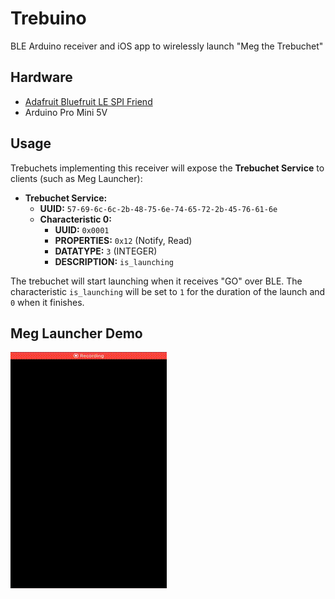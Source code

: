 # Trebuino
BLE Arduino receiver and iOS app to wirelessly launch "Meg the Trebuchet"

## Hardware

* [Adafruit Bluefruit LE SPI Friend](https://www.adafruit.com/product/2633)
* Arduino Pro Mini 5V

## Usage

Trebuchets implementing this receiver will expose the **Trebuchet Service** to clients (such as Meg Launcher):

* **Trebuchet Service:**
	+ **UUID:** `57-69-6c-6c-2b-48-75-6e-74-65-72-2b-45-76-61-6e`
	+ **Characteristic 0:**
		- **UUID:** `0x0001`
		- **PROPERTIES:** `0x12` (Notify, Read)
		- **DATATYPE:** `3` (INTEGER)
		- **DESCRIPTION:** `is_launching`

The trebuchet will start launching when it receives "GO" over BLE. The characteristic `is_launching` will be set to `1` for the duration of the launch and `0` when it finishes.

## Meg Launcher Demo

![Demo of the iOS app](MegLauncherDemo.gif)
